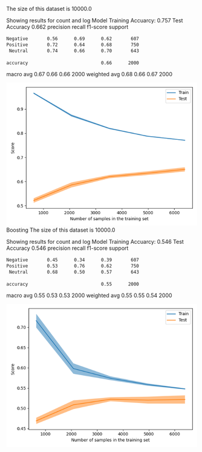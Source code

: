 The size of this dataset is 10000.0

Showing results for count and log Model
Training Accuarcy: 0.757
Test Accuracy 0.662
              precision    recall  f1-score   support

    Negative       0.56      0.69      0.62       607
    Positive       0.72      0.64      0.68       750
     Neutral       0.74      0.66      0.70       643

    accuracy                           0.66      2000
   macro avg       0.67      0.66      0.66      2000
weighted avg       0.68      0.66      0.67      2000

![](../plots/plot_acc_20230705-1607.png)
Boosting
The size of this dataset is 10000.0

Showing results for count and log Model
Training Accuarcy: 0.546
Test Accuracy 0.546
              precision    recall  f1-score   support

    Negative       0.45      0.34      0.39       607
    Positive       0.53      0.76      0.62       750
     Neutral       0.68      0.50      0.57       643

    accuracy                           0.55      2000
   macro avg       0.55      0.53      0.53      2000
weighted avg       0.55      0.55      0.54      2000

![](../plots/plot_acc_boost_20230705-1607.png)
